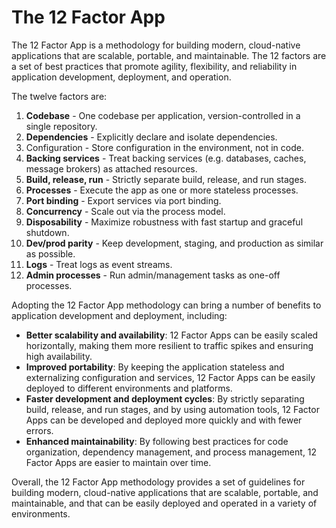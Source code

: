 # The 12 Factor App

The 12 Factor App is a methodology for building modern, cloud-native applications that are scalable, portable, and maintainable. The 12 factors are a set of best practices that promote agility, flexibility, and reliability in application development, deployment, and operation.

The twelve factors are:

1. **Codebase** - One codebase per application, version-controlled in a single repository.
2. **Dependencies** - Explicitly declare and isolate dependencies.
3. Configuration - Store configuration in the environment, not in code.
4. **Backing services** - Treat backing services (e.g. databases, caches, message brokers) as attached resources.
5. **Build, release, run** - Strictly separate build, release, and run stages.
6. **Processes** - Execute the app as one or more stateless processes.
7. **Port binding** - Export services via port binding.
8. **Concurrency** - Scale out via the process model.
9. **Disposability** - Maximize robustness with fast startup and graceful shutdown.
10. **Dev/prod parity** - Keep development, staging, and production as similar as possible.
11. **Logs** - Treat logs as event streams.
12. **Admin processes** - Run admin/management tasks as one-off processes.

Adopting the 12 Factor App methodology can bring a number of benefits to application development and deployment, including:

* **Better scalability and availability**: 12 Factor Apps can be easily scaled horizontally, making them more resilient to traffic spikes and ensuring high availability.
* **Improved portability**: By keeping the application stateless and externalizing configuration and services, 12 Factor Apps can be easily deployed to different environments and platforms.
* **Faster development and deployment cycles**: By strictly separating build, release, and run stages, and by using automation tools, 12 Factor Apps can be developed and deployed more quickly and with fewer errors.
* **Enhanced maintainability**: By following best practices for code organization, dependency management, and process management, 12 Factor Apps are easier to maintain over time.

Overall, the 12 Factor App methodology provides a set of guidelines for building modern, cloud-native applications that are scalable, portable, and maintainable, and that can be easily deployed and operated in a variety of environments.
